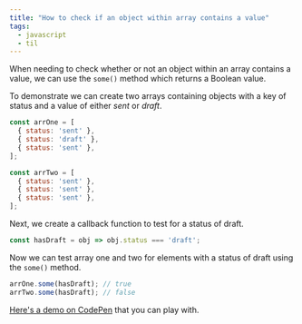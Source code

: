 ```yaml
---
title: "How to check if an object within array contains a value"
tags:
  - javascript
  - til
---
```

When needing to check whether or not an object within an array contains a value, we can use the `some()` method which returns a Boolean value.

To demonstrate we can create two arrays containing objects with a key of status and a value of either *sent* or *draft*.

```js
const arrOne = [
  { status: 'sent' },
  { status: 'draft' },
  { status: 'sent' },
];

const arrTwo = [
  { status: 'sent' },
  { status: 'sent' },
  { status: 'sent' },
];
```

Next, we create a callback function to test for a status of draft.

```js
const hasDraft = obj => obj.status === 'draft';
```

Now we can test array one and two for elements with a status of draft using the `some()` method.

```js
arrOne.some(hasDraft); // true
arrTwo.some(hasDraft); // false
```

[Here's a demo on CodePen](https://codepen.io/alexcarpenter/pen/qBWzPpN?editors=0011) that you can play with.
